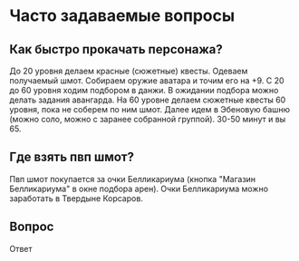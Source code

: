 # Часто задаваемые вопросы

## Как быстро прокачать персонажа?
До 20 уровня делаем красные (сюжетные) квесты. Одеваем получаемый шмот. Собираем оружие аватара и точим его на +9.
С 20 до 60 уровня ходим подбором в данжи. В ожидании подбора можно делать задания авангарда.
На 60 уровне делаем сюжетные квесты 60 уровня, пока не соберем по ним шмот.
Далее идем в Эбеновую башню (можно соло, можно с заранее собранной группой). 30-50 минут и вы 65.

## Где взять пвп шмот?
Пвп шмот покупается за очки Белликариума (кнопка "Магазин Белликариума" в окне подбора арен).
Очки Белликариума можно заработать в Твердыне Корсаров.

## Вопрос
Ответ
